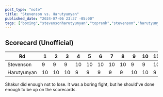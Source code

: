 ```yaml
---
post_type: "note" 
title: "Stevenson vs. Harutyunyan"
published_date: "2024-07-06 23:37 -05:00"
tags: ["boxing","stevensonharutyunyan","toprank","stevenson","harutyunyan"]
---
```


## Scorecard (Unofficial)

| Rd | 1 | 2 | 3 | 4 | 5 | 6 | 7 | 8 | 9 | 10 | 11 | 12 | 
| --- | --- | --- | --- | --- | --- | --- | --- | --- | --- | --- | --- | --- |
| Stevenson | 9 | 9 | 9 | 10 | 10 | 10 | 10 | 10 | 9 | 9 | 10 | 10 |
| Harutyunyan | 10 | 10 | 10 | 9 | 9 | 9 | 9 | 9 | 10 | 10 | 9 | 9 |

Shakur did enough not to lose. It was a boring fight, but he should've done enough to be up on the scorecards. 